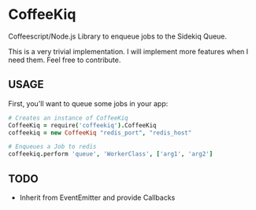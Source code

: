 # CoffeeKiq

Coffeescript/Node.js Library to enqueue jobs to the Sidekiq Queue.

This is a very trivial implementation. I will implement more features when I need them.
Feel free to contribute.


## USAGE

First, you'll want to queue some jobs in your app:

```coffeescript
# Creates an instance of CoffeeKiq
CoffeeKiq = require('coffeekiq').CoffeeKiq
coffeekiq = new CoffeeKiq "redis_port", "redis_host"

# Enqueues a Job to redis
coffeekiq.perform 'queue', 'WorkerClass', ['arg1', 'arg2']
```

## TODO

* Inherit from EventEmitter and provide Callbacks